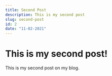 ```yaml
---
title: Second Post
description: This is my second post
slug: second-post
id: 2
date: "11-02-2021"
---
```


# This is my second post! 

This is my second post on my blog. 

